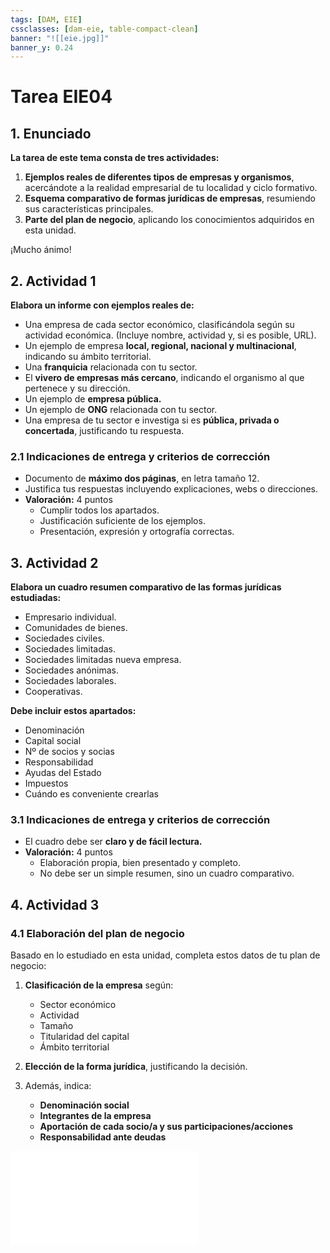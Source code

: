 ```yaml
---
tags: [DAM, EIE]
cssclasses: [dam-eie, table-compact-clean]
banner: "![[eie.jpg]]"
banner_y: 0.24
---
```


# Tarea EIE04
## 1. Enunciado  
**La tarea de este tema consta de tres actividades:**

1. **Ejemplos reales de diferentes tipos de empresas y organismos**, acercándote a la realidad empresarial de tu localidad y ciclo formativo.
2. **Esquema comparativo de formas jurídicas de empresas**, resumiendo sus características principales.
3. **Parte del plan de negocio**, aplicando los conocimientos adquiridos en esta unidad.

¡Mucho ánimo!

## 2. Actividad 1  
**Elabora un informe con ejemplos reales de:**

- Una empresa de cada sector económico, clasificándola según su actividad económica. (Incluye nombre, actividad y, si es posible, URL). 
- Un ejemplo de empresa **local, regional, nacional y multinacional**, indicando su ámbito territorial.  
- Una **franquicia** relacionada con tu sector.  
- El **vivero de empresas más cercano**, indicando el organismo al que pertenece y su dirección.  
- Un ejemplo de **empresa pública.**  
- Un ejemplo de **ONG** relacionada con tu sector.  
- Una empresa de tu sector e investiga si es **pública, privada o concertada**, justificando tu respuesta.  

### 2.1 Indicaciones de entrega y criterios de corrección  
- Documento de **máximo dos páginas**, en letra tamaño 12.  
- Justifica tus respuestas incluyendo explicaciones, webs o direcciones.  
- **Valoración:** 4 puntos  
  - Cumplir todos los apartados.  
  - Justificación suficiente de los ejemplos.  
  - Presentación, expresión y ortografía correctas.  

## 3. Actividad 2  
**Elabora un cuadro resumen comparativo de las formas jurídicas estudiadas:**  

- Empresario individual.  
- Comunidades de bienes.  
- Sociedades civiles.  
- Sociedades limitadas.  
- Sociedades limitadas nueva empresa.  
- Sociedades anónimas.  
- Sociedades laborales.  
- Cooperativas.  

**Debe incluir estos apartados:**  

- Denominación  
- Capital social  
- Nº de socios y socias  
- Responsabilidad  
- Ayudas del Estado  
- Impuestos  
- Cuándo es conveniente crearlas  

### 3.1 Indicaciones de entrega y criterios de corrección  
- El cuadro debe ser **claro y de fácil lectura.**  
- **Valoración:** 4 puntos  
  - Elaboración propia, bien presentado y completo.  
  - No debe ser un simple resumen, sino un cuadro comparativo.  

## 4. Actividad 3  
### 4.1 Elaboración del plan de negocio  

Basado en lo estudiado en esta unidad, completa estos datos de tu plan de negocio:  

1. **Clasificación de la empresa** según:  
   - Sector económico  
   - Actividad  
   - Tamaño  
   - Titularidad del capital  
   - Ámbito territorial  

2. **Elección de la forma jurídica**, justificando la decisión.  

3. Además, indica:  
   - **Denominación social**  
   - **Integrantes de la empresa**  
   - **Aportación de cada socio/a y sus participaciones/acciones**  
   - **Responsabilidad ante deudas**  

![](Entregas/oton_linan_alfonso_EIE04_Tarea.pdf)
